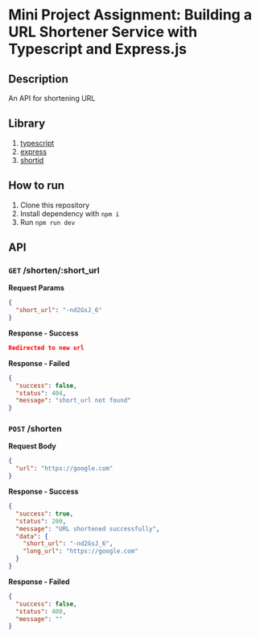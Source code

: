 # Mini Project Assignment: Building a URL Shortener Service with Typescript and Express.js

## Description

An API for shortening URL

## Library

1. [typescript](https://www.npmjs.com/package/typescript)
2. [express](https://www.npmjs.com/package/express)
3. [shortid](https://www.npmjs.com/package/shortid)

## How to run

1. Clone this repository
2. Install dependency with `npm i`
3. Run `npm run dev`

## API

### `GET` /shorten/:short_url

**Request Params**

```json
{
  "short_url": "-nd2GsJ_6"
}
```

**Response - Success**

```json
Redirected to new url
```

**Response - Failed**

```json
{
  "success": false,
  "status": 404,
  "message": "short_url not found"
}
```

### `POST` /shorten

**Request Body**

```json
{
  "url": "https://google.com"
}
```

**Response - Success**

```json
{
  "success": true,
  "status": 200,
  "message": "URL shortened successfully",
  "data": {
    "short_url": "-nd2GsJ_6",
    "long_url": "https://google.com"
  }
}
```

**Response - Failed**

```json
{
  "success": false,
  "status": 400,
  "message": ""
}
```

